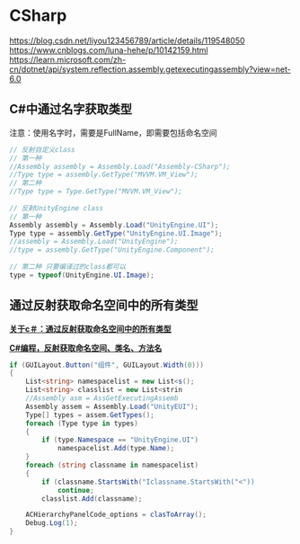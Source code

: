 # CSharp

https://blog.csdn.net/liyou123456789/article/details/119548050
https://www.cnblogs.com/luna-hehe/p/10142159.html
https://learn.microsoft.com/zh-cn/dotnet/api/system.reflection.assembly.getexecutingassembly?view=net-6.0

## C#中通过名字获取类型

注意：使用名字时，需要是FullName，即需要包括命名空间

``` C#
// 反射自定义class
// 第一种
//Assembly assembly = Assembly.Load("Assembly-CSharp");
//Type type = assembly.GetType("MVVM.VM_View"); 
// 第二种
//Type type = Type.GetType("MVVM.VM_View");
 
// 反射UnityEngine class
// 第一种
Assembly assembly = Assembly.Load("UnityEngine.UI");
Type type = assembly.GetType("UnityEngine.UI.Image");
//assembly = Assembly.Load("UnityEngine");
//type = assembly.GetType("UnityEngine.Component");
 
// 第二种 只要编译过的class都可以
type = typeof(UnityEngine.UI.Image);
```

## 通过反射获取命名空间中的所有类型

**[关于c＃：通过反射获取命名空间中的所有类型](<https://www.codenong.com/79693/>)**

**[C#编程，反射获取命名空间、类名、方法名](<https://blog.csdn.net/qq_43307934/article/details/117304067>)**

```C#
if (GUILayout.Button("组件", GUILayout.Width(0)))
{
    List<string> namespacelist = new List<s();
    List<string> classlist = new List<strin
    //Assembly asm = AssGetExecutingAssemb
    Assembly assem = Assembly.Load("UnityEUI");
    Type[] types = assem.GetTypes();
    foreach (Type type in types)
    {
        if (type.Namespace == "UnityEngine.UI")
            namespacelist.Add(type.Name);
    }
    foreach (string classname in namespacelist)
    {
        if (classname.StartsWith("Iclassname.StartsWith("<"))
            continue;
        classlist.Add(classname);

    ACHierarchyPanelCode_options = clasToArray();
    Debug.Log(1);
}
```
